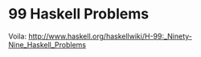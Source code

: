 # 99 Haskell Problems

Voila: http://www.haskell.org/haskellwiki/H-99:_Ninety-Nine_Haskell_Problems
